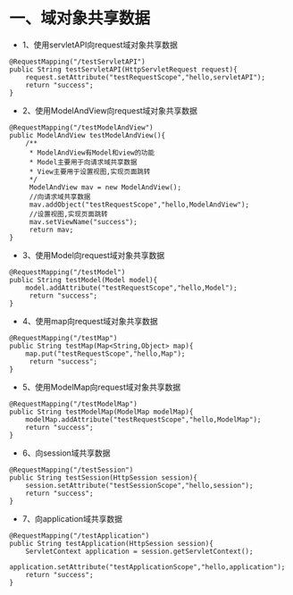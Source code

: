 # 一、域对象共享数据
* 1、使用servletAPI向request域对象共享数据
````
@RequestMapping("/testServletAPI")
public String testServletAPI(HttpServletRequest request){
    request.setAttribute("testRequestScope","hello,servletAPI");
    return "success";
}
````
* 2、使用ModelAndView向request域对象共享数据
````
@RequestMapping("/testModelAndView")
public ModelAndView testModelAndView(){
    /**
     * ModelAndView有Model和view的功能
     * Model主要用于向请求域共享数据
     * View主要用于设置视图,实现页面跳转
     */
     ModelAndView mav = new ModelAndView();
     //向请求域共享数据
     mav.addObject("testRequestScope","hello,ModelAndView");
     //设置视图,实现页面跳转
     mav.setViewName("success");
     return mav;
}
````
* 3、使用Model向request域对象共享数据
````
@RequestMapping("/testModel")
public String testModel(Model model){
    model.addAttribute("testRequestScope","hello,Model");
     return "success";
}
````
* 4、使用map向request域对象共享数据
````
@RequestMapping("/testMap")
public String testMap(Map<String,Object> map){
    map.put("testRequestScope","hello,Map");
     return "success";
}
````
* 5、使用ModelMap向request域对象共享数据
````
@RequestMapping("/testModelMap")
public String testModelMap(ModelMap modelMap){
    modelMap.addAttribute("testRequestScope","hello,ModelMap");
    return "success";
}
````
* 6、向session域共享数据
````
@RequestMapping("/testSession")
public String testSession(HttpSession session){
    session.setAttribute("testSessionScope","hello,session");
    return "success";
}
````
* 7、向application域共享数据
````
@RequestMapping("/testApplication")
public String testApplication(HttpSession session){
    ServletContext application = session.getServletContext();
    application.setAttribute("testApplicationScope","hello,application");
    return "success";
}
````